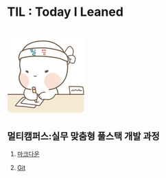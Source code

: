 # TIL : Today I Leaned

# <img src="README.assets/f87516be78a7aacf894e3887733ca4f6.gif" alt="f87516be78a7aacf894e3887733ca4f6" style="zoom:25%;" />





## 멀티캠퍼스:실무 맞춤형 풀스택 개발 과정 
1. [마크다운](./markdown) 

   

2. [Git ](./Git)


